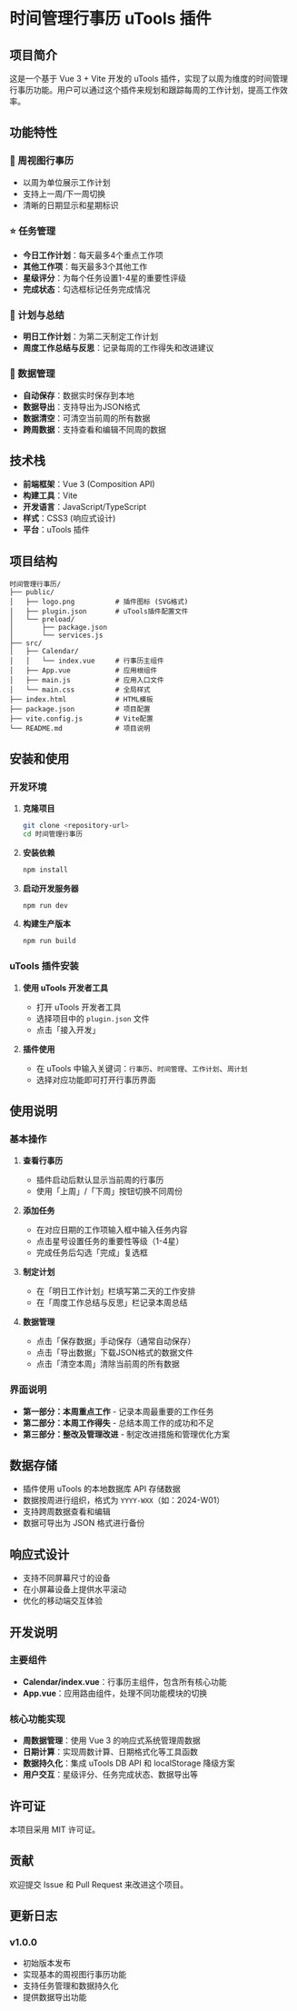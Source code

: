 # 时间管理行事历 uTools 插件

## 项目简介

这是一个基于 Vue 3 + Vite 开发的 uTools 插件，实现了以周为维度的时间管理行事历功能。用户可以通过这个插件来规划和跟踪每周的工作计划，提高工作效率。

## 功能特性

### 📅 周视图行事历
- 以周为单位展示工作计划
- 支持上一周/下一周切换
- 清晰的日期显示和星期标识

### ⭐ 任务管理
- **今日工作计划**：每天最多4个重点工作项
- **其他工作项**：每天最多3个其他工作
- **星级评分**：为每个任务设置1-4星的重要性评级
- **完成状态**：勾选框标记任务完成情况

### 📝 计划与总结
- **明日工作计划**：为第二天制定工作计划
- **周度工作总结与反思**：记录每周的工作得失和改进建议

### 💾 数据管理
- **自动保存**：数据实时保存到本地
- **数据导出**：支持导出为JSON格式
- **数据清空**：可清空当前周的所有数据
- **跨周数据**：支持查看和编辑不同周的数据

## 技术栈

- **前端框架**：Vue 3 (Composition API)
- **构建工具**：Vite
- **开发语言**：JavaScript/TypeScript
- **样式**：CSS3 (响应式设计)
- **平台**：uTools 插件

## 项目结构

```
时间管理行事历/
├── public/
│   ├── logo.png          # 插件图标 (SVG格式)
│   ├── plugin.json       # uTools插件配置文件
│   └── preload/
│       ├── package.json
│       └── services.js
├── src/
│   ├── Calendar/
│   │   └── index.vue     # 行事历主组件
│   ├── App.vue           # 应用根组件
│   ├── main.js           # 应用入口文件
│   └── main.css          # 全局样式
├── index.html            # HTML模板
├── package.json          # 项目配置
├── vite.config.js        # Vite配置
└── README.md             # 项目说明
```

## 安装和使用

### 开发环境

1. **克隆项目**
   ```bash
   git clone <repository-url>
   cd 时间管理行事历
   ```

2. **安装依赖**
   ```bash
   npm install
   ```

3. **启动开发服务器**
   ```bash
   npm run dev
   ```

4. **构建生产版本**
   ```bash
   npm run build
   ```

### uTools 插件安装

1. **使用 uTools 开发者工具**
   - 打开 uTools 开发者工具
   - 选择项目中的 `plugin.json` 文件
   - 点击「接入开发」

2. **插件使用**
   - 在 uTools 中输入关键词：`行事历`、`时间管理`、`工作计划`、`周计划`
   - 选择对应功能即可打开行事历界面

## 使用说明

### 基本操作

1. **查看行事历**
   - 插件启动后默认显示当前周的行事历
   - 使用「上周」/「下周」按钮切换不同周份

2. **添加任务**
   - 在对应日期的工作项输入框中输入任务内容
   - 点击星号设置任务的重要性等级（1-4星）
   - 完成任务后勾选「完成」复选框

3. **制定计划**
   - 在「明日工作计划」栏填写第二天的工作安排
   - 在「周度工作总结与反思」栏记录本周总结

4. **数据管理**
   - 点击「保存数据」手动保存（通常自动保存）
   - 点击「导出数据」下载JSON格式的数据文件
   - 点击「清空本周」清除当前周的所有数据

### 界面说明

- **第一部分：本周重点工作** - 记录本周最重要的工作任务
- **第二部分：本周工作得失** - 总结本周工作的成功和不足
- **第三部分：整改及管理改进** - 制定改进措施和管理优化方案

## 数据存储

- 插件使用 uTools 的本地数据库 API 存储数据
- 数据按周进行组织，格式为 `YYYY-WXX`（如：2024-W01）
- 支持跨周数据查看和编辑
- 数据可导出为 JSON 格式进行备份

## 响应式设计

- 支持不同屏幕尺寸的设备
- 在小屏幕设备上提供水平滚动
- 优化的移动端交互体验

## 开发说明

### 主要组件

- **Calendar/index.vue**：行事历主组件，包含所有核心功能
- **App.vue**：应用路由组件，处理不同功能模块的切换

### 核心功能实现

- **周数据管理**：使用 Vue 3 的响应式系统管理周数据
- **日期计算**：实现周数计算、日期格式化等工具函数
- **数据持久化**：集成 uTools DB API 和 localStorage 降级方案
- **用户交互**：星级评分、任务完成状态、数据导出等

## 许可证

本项目采用 MIT 许可证。

## 贡献

欢迎提交 Issue 和 Pull Request 来改进这个项目。

## 更新日志

### v1.0.0
- 初始版本发布
- 实现基本的周视图行事历功能
- 支持任务管理和数据持久化
- 提供数据导出功能